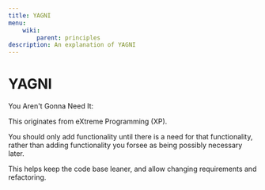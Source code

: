 ```yaml
---
title: YAGNI
menu:
    wiki:
        parent: principles
description: An explanation of YAGNI
---
```


YAGNI
=====

You Aren't Gonna Need It:

This originates from eXtreme Programming (XP).

You should only add functionality until there is a need for that functionality, rather than adding
functionality you forsee as being possibly necessary later.

This helps keep the code base leaner, and allow changing requirements and refactoring.
